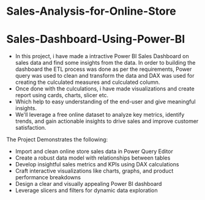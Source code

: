 # Sales-Analysis-for-Online-Store

# Sales-Dashboard-Using-Power-BI

* In this project, i have made a intractive Power BI Sales Dashboard on  sales data and find some insights from the data. In order to building the dashboard the ETL process was done as per the requirements, Power query was used to clean and transform the data and DAX was used for creating the culculated measures and culculated column.
* Once done with the culculations, i have made visualizations and create report using cards, charts, slicer etc.
* Which help to easy understanding of the end-user and give meaningful insights.
* We'll leverage a free online dataset to analyze key metrics, identify trends, and gain actionable insights to drive sales and improve customer satisfaction.

The Project Demonstrates the following:

* Import and clean online store sales data in Power Query Editor
* Create a robust data model with relationships between tables
* Develop insightful sales metrics and KPIs using DAX calculations
* Craft interactive visualizations like charts, graphs, and product performance breakdowns
* Design a clear and visually appealing Power BI dashboard
* Leverage slicers and filters for dynamic data exploration

